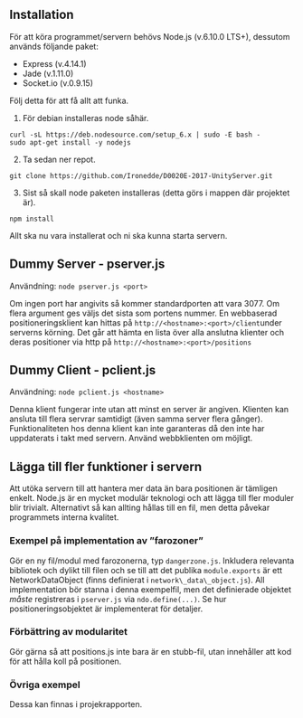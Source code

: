 ## Installation
För att köra programmet/servern behövs Node.js (v.6.10.0 LTS+), dessutom används följande paket:
* Express (v.4.14.1)
* Jade (v.1.11.0)
* Socket.io (v.0.9.15)

Följ detta för att få allt att funka.
1. För debian installeras node såhär.
```
curl -sL https://deb.nodesource.com/setup_6.x | sudo -E bash -
sudo apt-get install -y nodejs
```
2. Ta sedan ner repot.
```
git clone https://github.com/Ironedde/D0020E-2017-UnityServer.git
```
3. Sist så skall node paketen installeras (detta görs i mappen där projektet är).
```
npm install
```

Allt ska nu vara installerat och ni ska kunna starta servern.

## Dummy Server - pserver.js
Användning: `node pserver.js <port>`

Om ingen port har angivits så kommer standardporten att vara 3077. Om flera argument ges väljs det sista som portens nummer. En webbaserad positioneringsklient kan hittas på `http://<hostname>:<port>/client`under serverns körning. Det går att hämta en lista över alla anslutna klienter och deras positioner via http på `http://<hostname>:<port>/positions`

## Dummy Client - pclient.js
Användning: `node pclient.js <hostname>`

Denna klient fungerar inte utan att minst en server är angiven. Klienten kan ansluta till flera servrar samtidigt (även samma server flera gånger). Funktionaliteten hos denna klient kan inte garanteras då den inte har uppdaterats i takt med servern. Använd webbklienten om möjligt.

## Lägga till fler funktioner i servern
Att utöka servern till att hantera mer data än bara positionen är tämligen enkelt. Node.js är en mycket modulär teknologi och att lägga till fler moduler blir trivialt. Alternativt så kan allting hållas till en fil, men detta påvekar programmets interna kvalitet.

### Exempel på implementation av ”farozoner”
Gör en ny fil/modul med farozonerna, typ `dangerzone.js`. Inkludera relevanta bibliotek och dylikt till filen och se till att det publika `module.exports` är ett NetworkDataObject (finns definierat i `network\_data\_object.js`). All implementation bör stanna i denna exempelfil, men det definierade objektet _måste_ registreras i `pserver.js` via `ndo.define(...)`. Se hur positioneringsobjektet är implementerat för detaljer.

### Förbättring av modularitet
Gör gärna så att positions.js inte bara är en stubb-fil, utan innehåller att kod för att hålla koll på positionen.

### Övriga exempel
Dessa kan finnas i projekrapporten.
